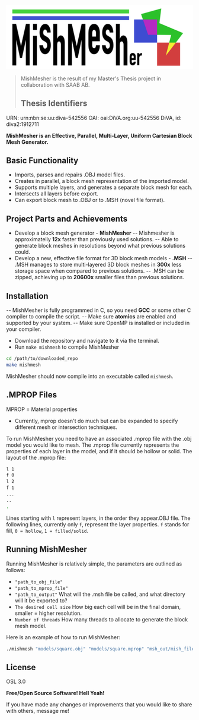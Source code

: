 ![mishmesher logo](md-imgs/MishMesher-Logo.jpg)

> MishMesher is the result of my Master's Thesis project in collaboration with SAAB AB.
>
> ## Thesis Identifiers
URN: urn:nbn:se:uu:diva-542556
OAI: oai:DiVA.org:uu-542556
DiVA, id: diva2:1912711

**MishMesher is an Effective, Parallel, Multi-Layer, Uniform Cartesian Block Mesh Generator.**
## Basic Functionality
- Imports, parses and repairs .OBJ model files.
- Creates in parallel, a block mesh representation of the imported model.
- Supports multiple layers, and generates a separate block mesh for each.
- Intersects all layers before export.
- Can export block mesh to .OBJ or to .MSH (novel file format).

## Project Parts and Achievements
- Develop a block mesh generator - **MishMesher**
-- Mishmesher is approximatelly **12x** faster than previously used solutions.
-- Able to generate block meshes in resolutions beyond what previous solutions could.
- Develop a new, effective file format for 3D block mesh models - **.MSH**
-- .MSH manages to store multi-layered 3D block meshes in **300x** less storage space when compared to previous solutions.
-- .MSH can be zipped, achieving up to **20600x** smaller files than previous solutions.

## Installation
-- MishMesher is fully programmed in C, so you need **GCC** or some other C compiler to compile the script.
-- Make sure **atomics** are enabled and supported by your system.
-- Make sure OpenMP is installed or included in your compiler.

- Download the repository and navigate to it via the terminal.
- Run `make mishmesh` to compile MishMesher
```sh
cd /path/to/downloaded_repo
make mishmesh
```

MishMesher should now compile into an executable called `mishmesh`.
## .MPROP Files
MPROP = Material properties
- Currently, mprop doesn't do much but can be expanded to specify different mesh or intersection techniques.

To run MishMesher you need to have an associated .mprop file with the .obj model you would like to mesh.
The .mprop file currently represents the properties of each layer in the model, and if it should be hollow or solid.
The layout of the .mprop file:
```sh
l 1
f 0
l 2
f 1
...
..
.
```
Lines starting with `l` represent layers, in the order they appear.OBJ file.
The following lines, currently only `f`, represent the layer properties.
`f` stands for fill, `0 = hollow`, `1 = filled/solid`.
## Running MishMesher
Running MishMesher is relatively simple, the parameters are outlined as follows:
- `"path_to_obj_file"`
- `"path_to_mprop_file"`
- `"path_to_output"` What will the .msh file be called, and what directory will it be exported to?
-  `The desired cell size` How big each cell will be in the final domain, smaller = higher resolution.
-  `Number of threads` How many threads to allocate to generate the block mesh model.

Here is an example of how to run MishMesher:
```sh
./mishmesh "models/square.obj" "models/square.mprop" "msh_out/mish_file_simple" "0.3" 1
```

## License
OSL 3.0

**Free/Open Source Software! Hell Yeah!**

If you have made any changes or improvements that you would like to share with others, message me!
